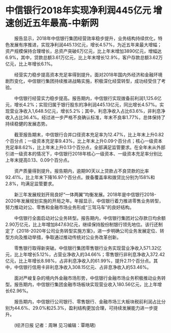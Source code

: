 # 中信银行2018年实现净利润445亿元 增速创近五年最高-中新网

　　报告显示，2018年中信银行集团经营效率稳步提升，业务结构持续优化，特色发展有序推进，实现净利润445.13亿元，增长4.57%，为近五年来最大增幅；资产规模保持合理增长，总资产突破6万亿元，比上年末增加3890亿元，增幅达6.9%，其中，贷款总额3.61万亿元，比上年末增长12.9%，客户存款总额3.62万亿元，比上年增长6.1%。

　　经营实力稳步提高资本充足率得到提升。面对2018年国内外经济和金融环境剧烈变化，中信银行集团持续推进战略实施，积极深化经营转型，成功经受住了考验。

　　中信银行经营实力稳步提高。报告期内，中信银行实现拨备前利润1,125.6亿元，增长4.2%；实现归属于银行股东的净利润445.13亿元，同比增长4.57%。实现营业净收入1,648.5亿元，增长5.2%；其中，利息净收入占比63.6%，非利息净收入占比36.4%。经过进一步严格不良确认标准，年末不良率1.77%，总体保持了持续稳健的发展态势。

　　截至报告期末，中信银行合并口径资本充足率为12.47%，比上年末上升0.82个百分点；一级资本充足率9.43%，比上年末上升0.09个百分点；核心一级资本充足率8.62%，比上年末上升0.13个百分点，全部满足监管要求。在全年未从外部引进一级资本的情况下，中信银行2018年核心一级资本、一级资本充足率分别比上年末提高0.13、0.09个百分点。

　　资产质量得到提升。报告期内，逾期90天以上贷款占不良贷款的比率92.41%，比上年末下降16.97个百分点。拨备覆盖率和拨贷比分别为158%和2.8%，均满足监管要求。

　　新三年发展规划开局良好“一体两翼”均衡发展。2018年是中信银行2018-2020年发展规划实施的开局之年。年报显示，中信银行着力推进零售业务转型，努力推动对公、零售和金融市场业务形成“三驾马车”的良好结构。

　　中信银行全面启动对公业务转型。报告期内，中信银行集团对公存款日均余额2.90万亿元，比上年增加847.63亿元，继续保持股份制银行领先地位。该行还制定了《2018-2020年公司业务转型实施方案》，进一步明确公司业务发展定位、转型方向及推动举措，争取通过推动传统对公业务改革创新。

　　零售银行取得新突破。中信银行集团零售银行业务实现营业净收入571.32亿元，比上年增长5.12%，占营业净收入的34.66%；零售银行非利息净收入372.42亿元，比上年增长8.98%，占非利息净收入的61.99%，提升2.11个百分点。其中，中信银行信用卡非利息净收入308.15亿元、占非息净收入的53.46%。

　　面对严峻复杂的境内外金融市场形势，中信银行金融市场业务积极推动业务转型。报告期内，中信银行集团金融市场板块实现营业收入180.56亿元，比上年增长62.96%。

　　报告期内，中信银行公司银行、零售银行、金融市场三大板块税前利润占比分别为44.6%、29.0%和25.3%，盈利结构更加合理，可持续发展能力进一步提升。

　　(经济日报 记者：周琳 见习编辑：覃皓珺)
